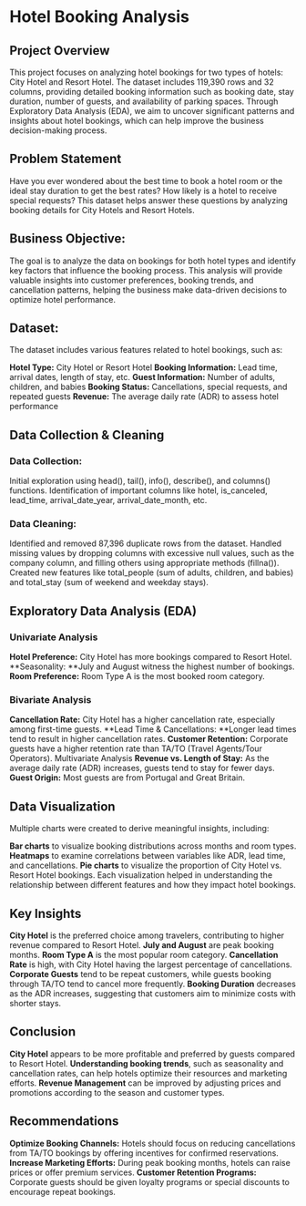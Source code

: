 # Hotel Booking Analysis

## Project Overview
This project focuses on analyzing hotel bookings for two types of hotels: City Hotel and Resort Hotel. The dataset includes 119,390 rows and 32 columns, providing detailed booking information such as booking date, stay duration, number of guests, and availability of parking spaces. Through Exploratory Data Analysis (EDA), we aim to uncover significant patterns and insights about hotel bookings, which can help improve the business decision-making process.

## Problem Statement
Have you ever wondered about the best time to book a hotel room or the ideal stay duration to get the best rates? How likely is a hotel to receive special requests? This dataset helps answer these questions by analyzing booking details for City Hotels and Resort Hotels.

## Business Objective:
The goal is to analyze the data on bookings for both hotel types and identify key factors that influence the booking process. This analysis will provide valuable insights into customer preferences, booking trends, and cancellation patterns, helping the business make data-driven decisions to optimize hotel performance.


## Dataset:
The dataset includes various features related to hotel bookings, such as:

**Hotel Type:** City Hotel or Resort Hotel
**Booking Information:** Lead time, arrival dates, length of stay, etc.
**Guest Information:** Number of adults, children, and babies
**Booking Status:** Cancellations, special requests, and repeated guests
**Revenue:** The average daily rate (ADR) to assess hotel performance

## Data Collection & Cleaning
### Data Collection:

Initial exploration using head(), tail(), info(), describe(), and columns() functions.
Identification of important columns like hotel, is_canceled, lead_time, arrival_date_year, arrival_date_month, etc.

### Data Cleaning:

Identified and removed 87,396 duplicate rows from the dataset.
Handled missing values by dropping columns with excessive null values, such as the company column, and filling others using appropriate methods (fillna()).
Created new features like total_people (sum of adults, children, and babies) and total_stay (sum of weekend and weekday stays).

## Exploratory Data Analysis (EDA)

### Univariate Analysis
**Hotel Preference:** City Hotel has more bookings compared to Resort Hotel.
**Seasonality: **July and August witness the highest number of bookings.
**Room Preference:** Room Type A is the most booked room category.

### Bivariate Analysis
**Cancellation Rate:** City Hotel has a higher cancellation rate, especially among first-time guests.
**Lead Time & Cancellations: **Longer lead times tend to result in higher cancellation rates.
**Customer Retention:** Corporate guests have a higher retention rate than TA/TO (Travel Agents/Tour Operators).
Multivariate Analysis
**Revenue vs. Length of Stay:** As the average daily rate (ADR) increases, guests tend to stay for fewer days.
**Guest Origin:** Most guests are from Portugal and Great Britain.

## Data Visualization
Multiple charts were created to derive meaningful insights, including:

**Bar charts** to visualize booking distributions across months and room types.
**Heatmaps** to examine correlations between variables like ADR, lead time, and cancellations.
**Pie charts** to visualize the proportion of City Hotel vs. Resort Hotel bookings.
Each visualization helped in understanding the relationship between different features and how they impact hotel bookings.

## Key Insights
**City Hotel** is the preferred choice among travelers, contributing to higher revenue compared to Resort Hotel.
**July and August** are peak booking months.
**Room Type A** is the most popular room category.
**Cancellation Rate** is high, with City Hotel having the largest percentage of cancellations.
**Corporate Guests** tend to be repeat customers, while guests booking through TA/TO tend to cancel more frequently.
**Booking Duration** decreases as the ADR increases, suggesting that customers aim to minimize costs with shorter stays.

## Conclusion
**City Hotel** appears to be more profitable and preferred by guests compared to Resort Hotel.
**Understanding booking trends**, such as seasonality and cancellation rates, can help hotels optimize their resources and marketing efforts.
**Revenue Management** can be improved by adjusting prices and promotions according to the season and customer types.

## Recommendations
**Optimize Booking Channels:** Hotels should focus on reducing cancellations from TA/TO bookings by offering incentives for confirmed reservations.
**Increase Marketing Efforts:** During peak booking months, hotels can raise prices or offer premium services.
**Customer Retention Programs:** Corporate guests should be given loyalty programs or special discounts to encourage repeat bookings.
